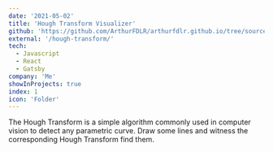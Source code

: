 ```yaml
---
date: '2021-05-02'
title: 'Hough Transform Visualizer'
github: 'https://github.com/ArthurFDLR/arthurfdlr.github.io/tree/source/src/components/hough-transform'
external: '/hough-transform/'
tech:
  - Javascript
  - React
  - Gatsby
company: 'Me'
showInProjects: true
index: 1
icon: 'Folder'
---
```


The Hough Transform is a simple algorithm commonly used in computer vision to detect any parametric curve. Draw some lines and witness the corresponding Hough Transform find them.
